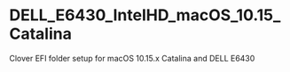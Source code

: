 # DELL_E6430_IntelHD_macOS_10.15_Catalina
Clover EFI folder setup for macOS 10.15.x Catalina and DELL E6430
